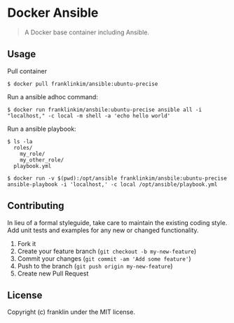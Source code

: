 # Docker Ansible

> A Docker base container including Ansible.

## Usage

Pull container

```
$ docker pull franklinkim/ansible:ubuntu-precise
```

Run a ansible adhoc command:

```
$ docker run franklinkim/ansbile:ubuntu-precise ansible all -i "localhost," -c local -m shell -a 'echo hello world'
```

Run a ansible playbook:

```
$ ls -la
  roles/
    my_role/
    my_other_role/
  playbook.yml

$ docker run -v $(pwd):/opt/ansible franklinkim/ansbile:ubuntu-precise ansible-playbook -i 'localhost,' -c local /opt/ansible/playbook.yml
```

## Contributing
In lieu of a formal styleguide, take care to maintain the existing coding style. Add unit tests and examples for any new or changed functionality.

1. Fork it
2. Create your feature branch (`git checkout -b my-new-feature`)
3. Commit your changes (`git commit -am 'Add some feature'`)
4. Push to the branch (`git push origin my-new-feature`)
5. Create new Pull Request

## License
Copyright (c) franklin under the MIT license.
